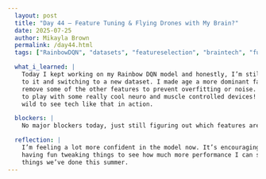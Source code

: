 ```yaml
---
  layout: post  
  title: "Day 44 – Feature Tuning & Flying Drones with My Brain?"  
  date: 2025-07-25 
  author: Mikayla Brown  
  permalink: /day44.html  
  tags: ["RainbowDQN", "datasets", "featureselection", "braintech", "fun"]

  what_i_learned: |
    Today I kept working on my Rainbow DQN model and honestly, I’m still shocked that it’s performing consistently well, even after adding more  
    to it and switching to a new dataset. I made age a more dominant factor in the model, which seems to help, but I’m debating whether I should 
    remove some of the other features to prevent overfitting or noise. It’s all part of the tuning process. Outside of coding, we had a chance
    to play with some really cool neuro and muscle controlled devices! One responded to brain signals and the other to muscle movement it was 
    wild to see tech like that in action.

  blockers: |
    No major blockers today, just still figuring out which features are most helpful to keep in the model.

  reflection: |
    I’m feeling a lot more confident in the model now. It’s encouraging to see it hold up even with a new dataset and more complexity. I’m also
    having fun tweaking things to see how much more performance I can squeeze out of it. And the drone activity? Easily one of the coolest 
    things we’ve done this summer.
---
```

